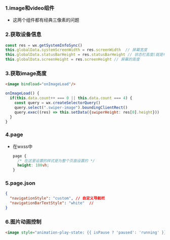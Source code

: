 ### 1.image和video组件

- 这两个组件都有经典三像素的问题

### 2.获取设备信息

```js
const res = wx.getSystemInfoSync()
this.globalData.systemScreenWidth = res.screenWidth  // 屏幕宽度
this.globalData.statusBarHeight = res.statusBarHeight // 状态栏高度(就是电量时间那个地方的高度)
this.globalData.screenHeight = res.screenHeight // 屏幕的高度
```

### 3.获取image高度

```html
<image bindload="onImageLoad"/>
```

```js
onImageLoad() {
  if(this.data.count++ === 0 || this.data.count === 4) {
    const query = wx.createSelectorQuery()
    query.select(".swiper-image").boundingClientRect()
    query.exec((res) => this.setData({swiperHeight: res[0].height}))
  }
}
```

### 4.page

- 在wxss中

  ```css
  page {
  	/* 在这里设置的样式是为整个页面设置的 */
    height: 100vh;
  }
  ```

### 5.page.json

```json
{
  "navigationStyle": "custom", // 自定义导航栏
  "navigationBarTextStyle": "white"  // 
}
```

### 6.图片动画控制

```html
<image style="animation-play-state: {{ isPause ? 'paused': 'running' }};"></image>
```

